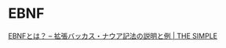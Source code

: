 # EBNF

[EBNFとは？ – 拡張バッカス・ナウア記法の説明と例 | THE SIMPLE](https://the-simple.jp/what-is-ebnf-extended-backus-naur-form-description-and-examples#:~:text=EBNFは、Extended%20Backus%2DNaur,することができます%E3%80%82)